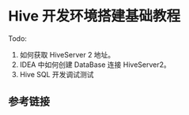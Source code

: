 # Hive 开发环境搭建基础教程

Todo:
1. 如何获取 HiveServer 2 地址。
2. IDEA 中如何创建 DataBase 连接 HiveServer2。
3. Hive SQL 开发调试测试

## 参考链接